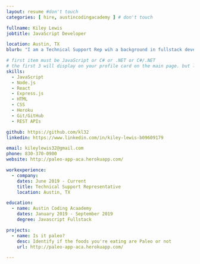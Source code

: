 ```yaml
---
layout: resume #don't touch
categories: [ hire, austincodingacademy ] # don't touch

fullname: Kiley Lewis
jobtitle: JavaScript Developer

location: Austin, TX
blurb: "I am a Technical Support Rep wih a background in fullstack development."

# first item must be JavaScript or C# or .NET or C#/.NET
# the first 3 will display on your profile card on the main page. but list as many as you want, they will be all be visible on your individual profile page
skills:
  - JavaScript
  - Node.js
  - React
  - Express.js
  - HTML
  - CSS
  - Heroku
  - Git/GitHub
  - REST APIs

github: https://github.com/kl32
linkedin: https://www.linkedin.com/in/kiley-lewis-b09609179

email: kileylewis32@gmail.com
phone: 830-370-0900
website: http://paleo-app-aca.herokuapp.com/

workexperience:
  - company:
    dates: June 2019 - Current
    title: Technical Support Representative
    location: Austin, TX

education:
  - name: Austin Coding Acaademy
    dates: January 2019 - September 2019
    degree: Javascript Fullstack

projects:
  - name: Is it paleo?
    desc: Identify if the foods you're eating are Paleo or not
    url: http://paleo-app-aca.herokuapp.com/

---
```

